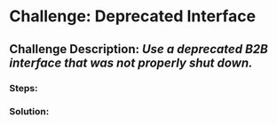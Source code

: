 # Challenge: Deprecated Interface
## Challenge Description: *Use a deprecated B2B interface that was not properly shut down.*

### Steps: 


### Solution:
